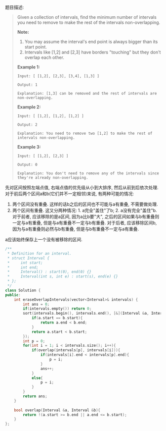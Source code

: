 题目描述:

> Given a collection of intervals, find the minimum number of intervals you need to remove to make the rest of the intervals non-overlapping.
>
> **Note:**
>
> 1. You may assume the interval's end point is always bigger than its start point.
> 2. Intervals like [1,2] and [2,3] have borders "touching" but they don't overlap each other.
>
> **Example 1:**
>
> ```
> Input: [ [1,2], [2,3], [3,4], [1,3] ]
>
> Output: 1
>
> Explanation: [1,3] can be removed and the rest of intervals are non-overlapping.
>
> ```
>
> **Example 2:**
>
> ```
> Input: [ [1,2], [1,2], [1,2] ]
>
> Output: 2
>
> Explanation: You need to remove two [1,2] to make the rest of intervals non-overlapping.
>
> ```
>
> **Example 3:**
>
> ```
> Input: [ [1,2], [2,3] ]
>
> Output: 0
>
> Explanation: You don't need to remove any of the intervals since they're already non-overlapping.
> ```

先对区间按照左端点值, 右端点值的优先级从小到大排序, 然后从前到后依次处理. 对于前后两个区间a和b(它们并不一定相邻)来说, 有两种可能的情况:

1. 两个区间没有重叠. 这样的话b之后的区间也不可能与a有重叠, 不需要做处理.
2. 两个区间有重叠. 这又分两种情况: 1. a完全"盖住"了b; 2. a没有完全"盖住"b. 对于前者, 应该移除的是a区间, 因为a比b要"大", 之后的区间如果与b有重叠则一定与a有重叠, 但是与a有重叠不一定与b有重叠. 对于后者, 应该移除区间b, 因为与a有重叠则必然与b有重叠, 但是与b有重叠不一定与a有重叠.

a应该始终保存上一个没有被移除的区间.

```c++
/**
 * Definition for an interval.
 * struct Interval {
 *     int start;
 *     int end;
 *     Interval() : start(0), end(0) {}
 *     Interval(int s, int e) : start(s), end(e) {}
 * };
 */
class Solution {
public:
    int eraseOverlapIntervals(vector<Interval>& intervals) {
        int ans = 0;
        if(intervals.empty()) return 0;
        sort(intervals.begin(), intervals.end(), [&](Interval &a, Interval &b){
            if(a.start == b.start){
                return a.end < b.end;
            }
            return a.start < b.start;
        });
        int p = 0;
        for(int i = 1; i < intervals.size(); i++){
            if(overlap(intervals[p], intervals[i])){
                if(intervals[i].end < intervals[p].end){
                    p = i;
                }
                ans++;
            }
            else{
                p = i;
            }
        }
        return ans;
    }
    
    bool overlap(Interval &a, Interval &b){
        return !(a.start >= b.end || a.end <= b.start);
    }
};
```

